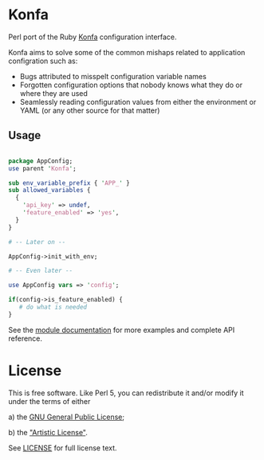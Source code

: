 # Konfa

Perl port of the Ruby [Konfa](https://github.com/avidity/konfa) configuration interface.

Konfa aims to solve some of the common mishaps related to application configration
such as:

 * Bugs attributed to misspelt configuration variable names
 * Forgotten configuration options that nobody knows what they do or where they are used
 * Seamlessly reading configuration values from either the environment or YAML (or any other source for that matter)

## Usage

```perl

package AppConfig;
use parent 'Konfa';

sub env_variable_prefix { 'APP_' }
sub allowed_variables {
  {
    'api_key' => undef,
    'feature_enabled' => 'yes',
  }
}

# -- Later on --

AppConfig->init_with_env;

# -- Even later --

use AppConfig vars => 'config';

if(config->is_feature_enabled) {
   # do what is needed
}
```
See the [module documentation](../master/lib/Konfa.pod) for more examples and complete API reference.

# License

This is free software. Like Perl 5, you can redistribute it and/or modify it under the terms of either

 a) the [GNU General Public License](http://dev.perl.org/licenses/gpl1.html);
 
 b) the ["Artistic License"](http://dev.perl.org/licenses/artistic.html). 
 
See [LICENSE](../master/LICENSE) for full license text.

